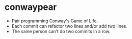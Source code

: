 # conwaypear

* Pair programming Conway's Game of Life.
* Each commit can refactor two lines and/or add two lines.
* The same person can't do two commits in a row.

